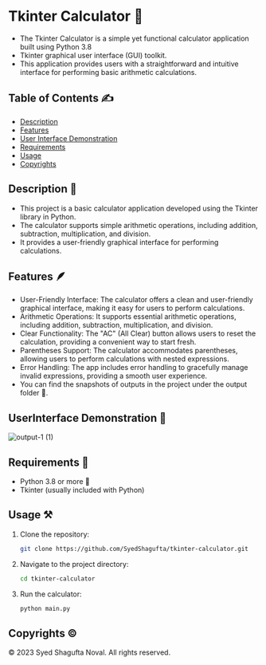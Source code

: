 # Tkinter Calculator 💫

- The Tkinter Calculator is a simple yet functional calculator application built using Python 3.8
- Tkinter graphical user interface (GUI) toolkit.
- This application provides users with a straightforward and intuitive interface for performing basic arithmetic calculations.

## Table of Contents ✍️

- [Description](#description)
- [Features](#features)
- [User Interface Demonstration](#UserInterface)
- [Requirements](#requirements)
- [Usage](#usage)
- [Copyrights](#copyrights)

## Description 📝

- This project is a basic calculator application developed using the Tkinter library in Python.
- The calculator supports simple arithmetic operations, including addition, subtraction, multiplication, and division.
- It provides a user-friendly graphical interface for performing calculations.

## Features 🪶

- User-Friendly Interface: The calculator offers a clean and user-friendly graphical interface, making it easy for users to perform calculations.
- Arithmetic Operations: It supports essential arithmetic operations, including addition, subtraction, multiplication, and division.
- Clear Functionality: The "AC" (All Clear) button allows users to reset the calculation, providing a convenient way to start fresh.
- Parentheses Support: The calculator accommodates parentheses, allowing users to perform calculations with nested expressions.
- Error Handling: The app includes error handling to gracefully manage invalid expressions, providing a smooth user experience.
- You can find the snapshots of outputs in the project under the output folder 📂.

## UserInterface Demonstration 🎊

![output-1 (1)](https://github.com/SyedShagufta/tkinter-calculator/assets/62433926/43dcb152-2415-4341-b720-fa2911f815fc)



   
## Requirements 📜

- Python 3.8 or more 🐍
- Tkinter (usually included with Python)

## Usage ⚒️

1. Clone the repository:

   ```bash
   git clone https://github.com/SyedShagufta/tkinter-calculator.git
   ```

2. Navigate to the project directory:
    ```bash
   cd tkinter-calculator
   ```
  
3. Run the calculator:
    ```bash
   python main.py
   ```

## Copyrights ©️
© 2023 Syed Shagufta Noval. All rights reserved.

